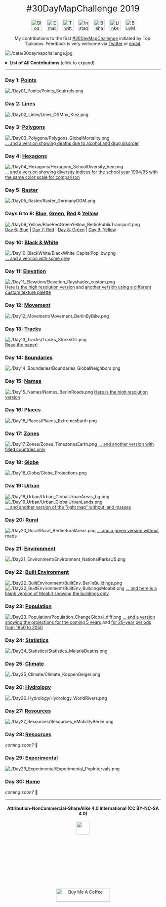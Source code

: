 <h1 style="font-weight:normal" align="center">
  &nbsp;#30DayMapChallenge 2019&nbsp;
</h1>

<div align="center">

&nbsp;&nbsp;&nbsp;
<a href="https://www.cedricscherer.com"><img border="0" alt="Blog" src="https://assets.dryicons.com/uploads/icon/svg/4926/home.svg" width="35" height="35"></a>&nbsp;&nbsp;&nbsp;
<a href="mailto:info@data-vizard.com"><img border="0" alt="Email" src="https://assets.dryicons.com/uploads/icon/svg/8009/02dc3a5c-6504-4347-85fb-3f510cfecc45.svg" width="35" height="35"></a>&nbsp;&nbsp;&nbsp;
<a href="https://twitter.com/CedScherer"><img border="0" alt="Twitter" src="https://assets.dryicons.com/uploads/icon/svg/8385/c23f7ffc-ca8d-4246-8978-ce9f6d5bcc99.svg" width="35" height="35"></a>&nbsp;&nbsp;&nbsp;
<a href="https://www.instagram.com/cedscherer/"><img border="0" alt="Instagram" src="https://assets.dryicons.com/uploads/icon/svg/8330/62263227-bb78-4b42-a9a9-e222e0cc7b97.svg" width="35" height="35"></a>&nbsp;&nbsp;&nbsp;
<a href="https://www.behance.net/cedscherer"><img border="0" alt="Behance" src="https://assets.dryicons.com/uploads/icon/svg/8264/04073ce3-5b98-4f32-88d3-82b2ef828066.svg" width="35" height="35"></a>&nbsp;&nbsp;&nbsp;
<a href="https://www.linkedin.com/in/cedricpscherer/"><img border="0" alt="LinkedIn" src="https://assets.dryicons.com/uploads/icon/svg/8337/a347cd89-1662-4421-be90-58e5e8004eae.svg" width="35" height="35"></a>&nbsp;&nbsp;&nbsp;
<a href="https://www.buymeacoffee.com/z3tt"><img border="0" alt="BuyMeACoffee" src="https://www.buymeacoffee.com/assets/img/guidelines/logo-mark-3.svg" width="35" height="35"></a>&nbsp;&nbsp;&nbsp;

My contributions to the first [#30DayMapChallenge](https://twitter.com/tjukanov/status/1187713840550744066) initiated by Topi Tjukanov. Feedback is very welcome via [Twitter](https://twitter.com/cedscherer) or [email](mailto:cedricphilippscherer@gmail.com).

</div>

![./data/30daymapchallenge.jpg](https://github.com/z3tt/30DayMapChallenge2019/blob/master/data/30daymapchallenge.jpg)

<details>
  <summary><b>List of All Contributions</b> (click to expand)</summary>

<!-- toc -->
* Day 1: [Points](https://github.com/z3tt/30DayMapChallenge2019/tree/master/contributions/Day01_Points)
* Day 2: [Lines](https://github.com/z3tt/30DayMapChallenge2019/tree/master/contributions/Day02_Lines)
* Day 3: [Polygons](https://github.com/z3tt/30DayMapChallenge2019/tree/master/contributions/Day03_Polygons)
* Day 4: [Hexagons](https://github.com/z3tt/30DayMapChallenge2019/tree/master/contributions/Day04_Hexagons)
* Day 5: [Raster](https://github.com/z3tt/30DayMapChallenge2019/tree/master/contributions/Day05_Raster)
* Day 6: [Blue](https://github.com/z3tt/30DayMapChallenge2019/tree/master/contributions/Day06_Blue)
* Day 7: [Red](https://github.com/z3tt/30DayMapChallenge2019/tree/master/contributions/Day07_Red)
* Day 8: [Green](https://github.com/z3tt/30DayMapChallenge2019/tree/master/contributions/Day08_Green)
* Day 9: [Yellow](https://github.com/z3tt/30DayMapChallenge2019/tree/master/contributions/Day09_Yellow)
* Day 10: [Black & White](https://github.com/z3tt/30DayMapChallenge2019/tree/master/contributions/Day10_BlackWhite)
* Day 11: [Elevation](https://github.com/z3tt/30DayMapChallenge2019/tree/master/contributions/Day11_Elevation)
* Day 12: [Movement](https://github.com/z3tt/30DayMapChallenge2019/tree/master/contributions/Day12_Movement)
* Day 13: [Tracks](https://github.com/z3tt/30DayMapChallenge2019/tree/master/contributions/Day13_Tracks)
* Day 14: [Boundaries](https://github.com/z3tt/30DayMapChallenge2019/tree/master/contributions/Day14_Boundaries)
* Day 15: [Names](https://github.com/z3tt/30DayMapChallenge2019/tree/master/contributions/Day15_Names)
* Day 16: [Places](https://github.com/z3tt/30DayMapChallenge2019/tree/master/contributions/Day16_Places)
* Day 17: [Zones](https://github.com/z3tt/30DayMapChallenge2019/tree/master/contributions/Day17_Zones)
* Day 18: [Globe](https://github.com/z3tt/30DayMapChallenge2019/tree/master/contributions/Day18_Globe)
* Day 19: [Urban](https://github.com/z3tt/30DayMapChallenge2019/tree/master/contributions/Day19_Urban)
* Day 20: [Rural](https://github.com/z3tt/30DayMapChallenge2019/tree/master/contributions/Day20_Rural)
* Day 21: [Environment](https://github.com/z3tt/30DayMapChallenge2019/tree/master/contributions/Day21_Environment)
* Day 22: [Built Environment](https://github.com/z3tt/30DayMapChallenge2019/tree/master/contributions/Day22_BuiltEnvironment)
* Day 23: [Population](https://github.com/z3tt/30DayMapChallenge2019/tree/master/contributions/Day23_Population)
* Day 24: [Statistics](https://github.com/z3tt/30DayMapChallenge2019/tree/master/contributions/Day24_Statistics)
* Day 25: [Climate](https://github.com/z3tt/30DayMapChallenge2019/tree/master/contributions/Day25_Climate)
* Day 26: [Hydrology](https://github.com/z3tt/30DayMapChallenge2019/tree/master/contributions/Day26_Hydrology)
* Day 27: [Resources](https://github.com/z3tt/30DayMapChallenge2019/tree/master/contributions/Day27_Resources)
* Day 29: [Experimental](https://github.com/z3tt/30DayMapChallenge2019/tree/master/contributions/Day29_Experimental)
<!-- tocstop -->

</details>

***

### Day 1: [Points](https://github.com/z3tt/30DayMapChallenge2019/tree/master/contributions/Day01_Points)
![./Day01_Points/Points_Squirrels.png](https://raw.githubusercontent.com/z3tt/30DayMapChallenge2019/master/contributions/Day01_Points/Points_Squirrels.png)

### Day 2: [Lines](https://github.com/z3tt/30DayMapChallenge2019/tree/master/contributions/Day02_Lines)
![./Day02_Lines/Lines_OSMnx_Kiez.png](https://raw.githubusercontent.com/z3tt/30DayMapChallenge2019/master/contributions/Day02_Lines/Lines_OSMnx_Kiez.png)

### Day 3: [Polygons](https://github.com/z3tt/30DayMapChallenge2019/tree/master/contributions/Day03_Polygons)
![./Day03_Polygons/Polygons_GlobalMortality.png](https://raw.githubusercontent.com/z3tt/30DayMapChallenge2019/master/contributions/Day03_Polygons/Polygons_GlobalMortality.png)
<br>
[... and a version showing deaths due to alcohol and drug disorder](https://raw.githubusercontent.com/z3tt/30DayMapChallenge2019/master/contributions/Day03_Polygons/Polygons_Alcohol_Drugs.png)

### Day 4: [Hexagons](https://github.com/z3tt/30DayMapChallenge2019/tree/master/contributions/Day04_Hexagons)
![./Day04_Hexagons/Hexagons_SchoolDiversity_hex.png](https://raw.githubusercontent.com/z3tt/30DayMapChallenge2019/master/contributions/Day04_Hexagons/Hexagons_SchoolDiversity_hex.png)
<br>
[... and a version showing diversity indices for the school year 1994/95 with the same color scale for comparison](https://raw.githubusercontent.com/z3tt/30DayMapChallenge2019/master/contributions/Day04_Hexagons/Hexagons_SchoolDiversity_hex_1994.png)

### Day 5: [Raster](https://github.com/z3tt/30DayMapChallenge2019/tree/master/contributions/Day05_Raster)
![./Day05_Raster/Raster_GermanyDGM.png](https://raw.githubusercontent.com/z3tt/30DayMapChallenge2019/master/contributions/Day05_Raster/Raster_GermanyDGM.png)

### Days 6 to 9: [Blue](https://github.com/z3tt/30DayMapChallenge2019/tree/master/contributions/Day06_Blue), [Green](https://github.com/z3tt/30DayMapChallenge2019/tree/master/contributions/Day08_Green), [Red](https://github.com/z3tt/30DayMapChallenge2019/tree/master/contributions/Day07_Red) & [Yellow](https://github.com/z3tt/30DayMapChallenge2019/tree/master/contributions/Day09_Yellow)
![./Day09_Yellow/BlueRedGreenYellow_BerlinPublicTransport.png](https://raw.githubusercontent.com/z3tt/30DayMapChallenge2019/master/contributions/Day09_Yellow/BlueRedGreenYellow_BerlinPublicTransport.png)
<br>
[Day 6: Blue](https://raw.githubusercontent.com/z3tt/30DayMapChallenge2019/master/contributions/Day06_Blue/Blue_BerlinMetro.png) | [Day 7: Red](https://raw.githubusercontent.com/z3tt/30DayMapChallenge2019/master/contributions/Day07_Red/Red_BerlinTram.png) | [Day 8: Green](https://raw.githubusercontent.com/z3tt/30DayMapChallenge2019/master/contributions/Day08_Green/Green_BerlinRailway.png) | [Day 9: Yellow](https://raw.githubusercontent.com/z3tt/30DayMapChallenge2019/master/contributions/Day09_Yellow/Yellow_BerlinBus.png)

### Day 10: [Black & White](https://github.com/z3tt/30DayMapChallenge2019/tree/master/contributions/Day10_BlackWhite)
![./Day10_BlackWhite/BlackWhite_CapitalPop_bw.png](https://raw.githubusercontent.com/z3tt/30DayMapChallenge2019/master/contributions/Day10_BlackWhite/BlackWhite_CapitalPop_bw.png)
<br>
[... and a version with some grey](https://raw.githubusercontent.com/z3tt/30DayMapChallenge2019/master/contributions/Day10_BlackWhite/BlackWhite_CapitalPop_grey.png)

### Day 11: [Elevation](https://github.com/z3tt/30DayMapChallenge2019/tree/master/contributions/Day11_Elevation)
![./Day11_Elevation/Elevation_Rayshader_custom.png](https://raw.githubusercontent.com/z3tt/30DayMapChallenge2019/master/contributions/Day11_Elevation/Elevation_Rayshader_custom.png)
<br>
[Here is the high resolution version](https://raw.githubusercontent.com/z3tt/30DayMapChallenge2019/master/contributions/Day11_Elevation/Elevation_Rayshader_custom_HQ.png) and [another version using a different custom texture palette](https://raw.githubusercontent.com/z3tt/30DayMapChallenge2019/master/contributions/Day11_Elevation/Elevation_Rayshader_custom_v2_SD.png)

### Day 12: [Movement](https://github.com/z3tt/30DayMapChallenge2019/tree/master/contributions/Day12_Movement)
![./Day12_Movement/Movement_BerlinByBike.png](https://raw.githubusercontent.com/z3tt/30DayMapChallenge2019/master/contributions/Day12_Movement/Movement_BerlinByBike.png)

### Day 13: [Tracks](https://github.com/z3tt/30DayMapChallenge2019/tree/master/contributions/Day13_Tracks)
![./Day13_Tracks/Tracks_StorksGili.png](https://raw.githubusercontent.com/z3tt/30DayMapChallenge2019/master/contributions/Day13_Tracks/Tracks_StorksGili.png)
<br>
[Read the paper!](https://doi.org/10.1111/1365-2656.12898)

### Day 14: [Boundaries](https://github.com/z3tt/30DayMapChallenge2019/tree/master/contributions/Day14_Boundaries)
![./Day14_Boundaries/Boundaries_GlobalNeighbors.png](https://raw.githubusercontent.com/z3tt/30DayMapChallenge2019/master/contributions/Day14_Boundaries/Boundaries_GlobalNeighbors.png)

### Day 15: [Names](https://github.com/z3tt/30DayMapChallenge2019/tree/master/contributions/Day15_Names)
![./Day15_Names/Names_BerlinRoads.png](https://raw.githubusercontent.com/z3tt/30DayMapChallenge2019/master/contributions/Day15_Names/Names_BerlinRoads.png)
[Here is the high resolution version](https://raw.githubusercontent.com/z3tt/30DayMapChallenge2019/master/contributions/Day15_Names/Names_BerlinRoads_HQ.png)

### Day 16: [Places](https://github.com/z3tt/30DayMapChallenge2019/tree/master/contributions/Day16_Places)
![./Day16_Places/Places_ExtremesEarth.png](https://raw.githubusercontent.com/z3tt/30DayMapChallenge2019/master/contributions/Day16_Places/Places_ExtremesEarth.png)

### Day 17: [Zones](https://github.com/z3tt/30DayMapChallenge2019/tree/master/contributions/Day17_Zones)
![./Day17_Zones/Zones_TimezonesEarth.png](https://raw.githubusercontent.com/z3tt/30DayMapChallenge2019/master/contributions/Day17_Zones/Zones_TimezonesEarth.png)
[... and another version with filled countries only](https://raw.githubusercontent.com/z3tt/30DayMapChallenge2019/master/contributions/Day17_Zones/Zones_TimezonesEarth_countries.png)

### Day 18: [Globe](https://github.com/z3tt/30DayMapChallenge2019/tree/master/contributions/Day18_Globe)
![./Day18_Globe/Globe_Projections.png](https://raw.githubusercontent.com/z3tt/30DayMapChallenge2019/master/contributions/Day18_Globe/Globe_Projections.png)

### Day 19: [Urban](https://github.com/z3tt/30DayMapChallenge2019/tree/master/contributions/Day19_Urban)
![./Day19_Urban/Urban_GlobalUrbanAreas_bg.png](https://raw.githubusercontent.com/z3tt/30DayMapChallenge2019/master/contributions/Day19_Urban/Urban_GlobalUrbanAreas_bg.png)<br>
![./Day19_Urban/Urban_GlobalUrbanLands.png](https://raw.githubusercontent.com/z3tt/30DayMapChallenge2019/master/contributions/Day19_Urban/Urban_GlobalUrbanLands.png)<br>
[... and another version of the "light map" without land masses](https://raw.githubusercontent.com/z3tt/30DayMapChallenge2019/master/contributions/Day19_Urban/Urban_GlobalUrbanAreas.png)<br>

### Day 20: [Rural](https://github.com/z3tt/30DayMapChallenge2019/tree/master/contributions/Day20_Rural)
![./Day20_Rural/Rural_BerlinRuralAreas.png](https://raw.githubusercontent.com/z3tt/30DayMapChallenge2019/master/contributions/Day20_Rural/Rural_BerlinRuralAreas.png)
[... and a green version without roads](https://raw.githubusercontent.com/z3tt/30DayMapChallenge2019/master/contributions/Day20_Rural/Rural_BerlinRuralAreas_v2.png)

### Day 21: [Environment](https://github.com/z3tt/30DayMapChallenge2019/tree/master/contributions/Day21_Environment)
![./Day21_Environment/Environment_NationalParksUS.png](https://raw.githubusercontent.com/z3tt/30DayMapChallenge2019/master/contributions/Day21_Environment/Environment_NationalParksUS.png)

### Day 22: [Built Environment](https://github.com/z3tt/30DayMapChallenge2019/tree/master/contributions/Day22_BuiltEnvironment)
![./Day22_BuiltEnvironment/BuiltEnv_BerlinBuildings.png](https://raw.githubusercontent.com/z3tt/30DayMapChallenge2019/master/contributions/Day22_BuiltEnvironment/BuiltEnv_BerlinBuildings.png)
![./Day22_BuiltEnvironment/BuiltEnv_BuildingsMoabit.png](https://raw.githubusercontent.com/z3tt/30DayMapChallenge2019/master/contributions/Day22_BuiltEnvironment/BuiltEnv_BuildingsMoabit.png)
[... and here is a blank version of Moabit showing the buildings only](https://raw.githubusercontent.com/z3tt/30DayMapChallenge2019/master/contributions/Day22_BuiltEnvironment/BuiltEnv_BuildingsMoabit_blank.png)

### Day 23: [Population](https://github.com/z3tt/30DayMapChallenge2019/tree/master/contributions/Day23_Population)
![./Day23_Population/Population_ChangeGlobal_diff.png](https://raw.githubusercontent.com/z3tt/30DayMapChallenge2019/master/contributions/Day23_Population/Population_ChangeGlobal_diff.png)
[... and a version showing the projections for the coming 5 years](https://raw.githubusercontent.com/z3tt/30DayMapChallenge2019/master/contributions/Day23_Population/Population_ChangeGlobal.png) and [for 20-year periods from 1950 to 2050](https://raw.githubusercontent.com/z3tt/30DayMapChallenge2019/master/contributions/Day23_Population/Population_ChangeGlobal_facet.png)

### Day 24: [Statistics](https://github.com/z3tt/30DayMapChallenge2019/tree/master/contributions/Day24_Statistics)
![./Day24_Statistics/Statistics_MalariaDeaths.png](https://raw.githubusercontent.com/z3tt/30DayMapChallenge2019/master/contributions/Day24_Statistics/Statistics_MalariaDeaths.png)

### Day 25: [Climate](https://github.com/z3tt/30DayMapChallenge2019/tree/master/contributions/Day25_Climate)
![./Day25_Climate/Climate_KoppenGeiger.png](https://raw.githubusercontent.com/z3tt/30DayMapChallenge2019/master/contributions/Day25_Climate/Climate_KoppenGeiger.png)

### Day 26: [Hydrology](https://github.com/z3tt/30DayMapChallenge2019/tree/master/contributions/Day26_Hydrology)
![./Day26_Hydrology/Hydrology_WorldRivers.png](https://raw.githubusercontent.com/z3tt/30DayMapChallenge2019/master/contributions/Day26_Hydrology/Hydrology_WorldRivers.png)

### Day 27: [Resources](https://github.com/z3tt/30DayMapChallenge2019/tree/master/contributions/Day27_Resources)
![./Day27_Resources/Resources_eMobilityBerlin.png](https://raw.githubusercontent.com/z3tt/30DayMapChallenge2019/master/contributions/Day27_Resources/Resources_eMobilityBerlin.png)

### Day 28: [Resources](https://github.com/z3tt/30DayMapChallenge2019/tree/master/contributions/Day28_Funny)
*coming soon?* 🤷

### Day 29: [Experimental](https://github.com/z3tt/30DayMapChallenge2019/tree/master/contributions/Day29_Experimental)
![./Day29_Experimental/Experimental_PopIntervals.png](https://raw.githubusercontent.com/z3tt/30DayMapChallenge2019/master/contributions/Day29_Experimental/Experimental_PopIntervals.png)

### Day 30: [Home](https://github.com/z3tt/30DayMapChallenge2019/tree/master/contributions/Day30_Home)
*coming soon?* 🤷

***

<div align="center">
  <h4>Attribution-NonCommercial-ShareAlike 4.0 International (CC BY-NC-SA 4.0)</h4>
<div style="width:300px; height:200px">
<img src=https://camo.githubusercontent.com/00f7814990f36f84c5ea74cba887385d8a2f36be/68747470733a2f2f646f63732e636c6f7564706f7373652e636f6d2f696d616765732f63632d62792d6e632d73612e706e67 alt="" height="42">
</div>
  <br>
  <a href="https://www.buymeacoffee.com/z3tt" target="_blank"><img src="https://www.buymeacoffee.com/assets/img/guidelines/download-assets-sm-1.svg" alt="Buy Me A Coffee" style="height: 41px !important;width: 174px !important;box-shadow: 0px 3px 2px 0px rgba(190, 190, 190, 0.5) !important;-webkit-box-shadow: 0px 3px 2px 0px rgba(190, 190, 190, 0.5) !important;" ></a>
  <br><br>
</div>
